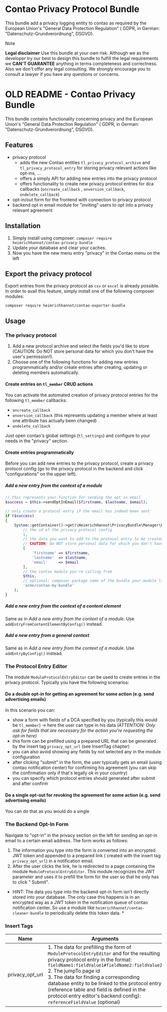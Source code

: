# Contao Privacy Protocol Bundle

This bundle add a privacy logging entity to contao as required by the European Union's "General Data Protection Regulation" (
GDPR, in German: "Datenschutz-Grundverordnung", DSGVO).

> [!NOTE]
> **Legal disclaimer**
> Use this bundle at your own risk. Although we as the developer try our best to design this bundle to fulfill the legal
> requirements we __CAN'T GUARANTEE__ anything in terms completeness and correctness. Also we don't offer any legal
> consulting. We strongly encourage you to consult a lawyer if you have any questions or concerns.


# OLD README - Contao Privacy Bundle

This bundle contains functionality concerning privacy and the European Union's "General Data Protection Regulation" (
GDPR, in German: "Datenschutz-Grundverordnung", DSGVO).


## Features

- privacy protocol
    - adds the new Contao entities `tl_privacy_protocol_archive` and `tl_privacy_protocol_entry` for storing privacy
      relevant actions like opt-ins, ...
    - offers a simply API for adding new entries into the privacy protocol
    - offers functionality to create new privacy protocol entries for dca callbacks (`oncreate_callback`
      , `onversion_callback`, `ondelete_callback`)
- opt-in/out form for the frontend with connection to privacy protocol
- backend opt in email module for "inviting" users to opt into a privacy relevant agreement

## Installation

1. Simply install using composer: `composer require heimrichhannot/contao-privacy-bundle`
2. Update your database and clear your caches.
3. Now you have the new menu entry "privacy" in the Contao menu on the left

## Export the privacy protocol

Export entries from the privacy protocol as `csv` or `excel` is already possible. In order to avail this feature, simply
install one of the following composer modules:

`composer require heimrichhannot/contao-exporter-bundle`

## Usage

### The privacy protocol

1. Add a new protocol archive and select the fields you'd like to store (CAUTION: Do NOT store personal data for which
   you don't have the user's permission!).
2. Choose one of the following functions for adding new entries programmatically and/or create entries after creating,
   updating or deleting members automatically.

#### Create entries on `tl_member` CRUD actions

You can activate the automated creation of privacy protocol entries for the following `tl_member` callbacks:

- `oncreate_callback`
- `onversion_callback` (this represents updating a member where at least one attribute has actually been changed)
- `ondelete_callback`

Just open contao's global settings (`tl_settings`) and configure to your needs in the "privacy" section.

#### Create entries programmatically

Before you can add new entries to the privacy protocol, create a privacy protocol config (go to the privacy protocol in
the backend and click "configurations" on the upper left).

##### Add a new entry from the context of a module

```php
// this represents your function for sending the opt in email
$success = $this->sendOptInEmail($firstname, $lastname, $email);

// only create a protocol entry if the email has indeed been sent
if ($success)
{
    System::getContainer()->get(\HeimrichHannot\PrivacyBundle\Manager\ProtocolManager::class)->addEntryFromModuleByConfig(
        // the id of the privacy protocol config
        1,
        // the data you want to add to the protocol entry to be created
        // CAUTION: Do NOT store personal data for which you don't have the user's permission!
        [
            'firstname' => $firstname,
            'lastname'  => $lastname,
            'email'     => $email
        ],
        // the contao module you're calling from
        $this,
        // optional: composer package name of the bundle your module lives in (version is retrieved automatically from composer.lock)
        'acme/contao-my-bundle'
    );
}
```

##### Add a new entry from the context of a content element

Same as in *Add a new entry from the context of a module*. Use `addEntryFromContentElementByConfig()` instead.

##### Add a new entry from a general context

Same as in *Add a new entry from the context of a module*. Use `addEntryByConfig()` instead.

### The Protocol Entry Editor

The module `ModuleProtocolEntryEditor` can be used to create entries in the privacy protocol. Typically you have the
following scenarios:

#### Do a double opt-in for getting an agreement for some action (e.g. send advertising emails)

In this scenario you can:

- show a form with fields of a DCA specified by you (typically this would be `tl_member`) -> here the user can type in
  his data *(ATTENTION: Only ask for fields that are necessary for the action you're requesting the opt-in here)*
- this form can be prefilled using a prepared URL that can be generated by the insert tag `privacy_opt_url` (see
  InsertTag chapter)
- you can also avoid showing any fields by not selected any in the module configuration
- after clicking "submit" in the form, the user typically gets an email (using contao notification center) for
  confirming his agreement (you can skip the confirmation only if that's legally ok in your country)
- you can specify which protocol entries should generated after submit and after confirm

#### Do a single opt-out for revoking the agreement for some action (e.g. send advertising emails)

You can do that as you would do a single

### The Backend Opt-In Form

Navigate to "opt-in" in the privacy section on the left for sending an opt-in email to a certain email address. The form
works as follows:

1. The information you type into the form is converted into an encrypted JWT token and appended to a prepared link (
   created with the insert tag `privacy_opt_url`)
   in a notification email.
2. After the user clicks the link, he is redirected to a page containing the module `ModuleProtocolEntryEditor`. This
   module recognizes the JWT parameter and uses it to prefill the form for the user so that he only has to click "
   Submit".

* HINT: The data you type into the backend opt-in form isn't directly stored into your database. The only case this
  happens is in an encrypted way as a JWT token in the notification queue of contao notification center. So use a module
  like `heimrichhannot/contao-cleaner-bundle` to periodically delete this token data. *

### Insert Tags

Name | Arguments | Example
---- | --------- | -------
privacy_opt_url | 1. The data for prefilling the form of `ModuleProtocolEntryEditor` and for the resulting privacy protocol entry in the format: `fieldName1:fieldValue1#fieldName2:fieldValue2`<br>2. The jumpTo page id<br>3. The data for finding a corresponding database entity to be linked to the protocol entry (reference table and field is defined in the protocol entry editor's backend config): `referenceFieldValue` (optional) | `{{privacy_opt_url::email:john@example.org#firstname:John#lastname:Doe::1::john@example.org}}`
